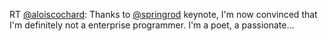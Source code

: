 RT <a href="http://twitter.com/aloiscochard">@aloiscochard</a>: Thanks to <a href="http://twitter.com/springrod">@springrod</a> keynote, I'm now convinced that I'm definitely not a enterprise programmer. I'm a poet, a passionate…
